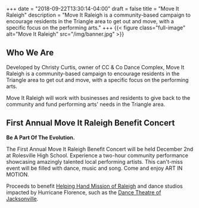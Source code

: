 +++
date = "2018-09-22T13:30:14-04:00"
draft = false
title = "Move It Raleigh"
description = "Move It Raleigh is a community-based campaign to encourage residents in the Triangle area to get out and move, with a specific focus on the performing arts."
+++
{{< figure class="full-image" alt="Move It Raleigh" src="/img/banner.jpg" >}}

## Who We Are
Developed by Christy Curtis, owner of CC & Co Dance Complex, Move It Raleigh is a community-based campaign to encourage residents in the Triangle area to get out and move, with a specific focus on the performing arts.

Move It Raleigh will work with businesses and residents to give back to the community and fund performing arts' needs in the Triangle area.

## First Annual Move It Raleigh Benefit Concert

**Be A Part Of The Evolution.**

The First Annual Move It Raleigh Benefit Concert will be held December 2nd at Rolesville High School. Experience a two-hour community performance showcasing amazingly talented local performing artists. This can't-miss event will be filled with dance, music and song. Come and enjoy ART IN MOTION.

Proceeds to benefit [Helping Hand Mission of Raleigh](http://helpinghandmission.org/) and dance studios impacted by Hurricane Florence, such as the [Dance Theatre of Jacksonville](http://dancetheatreofjacksonville.com/).

